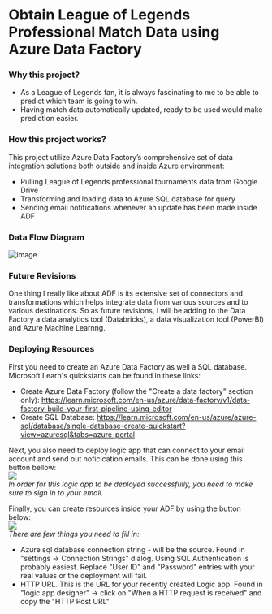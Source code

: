 # Obtain League of Legends Professional Match Data using Azure Data Factory
### Why this project?
* As a League of Legends fan, it is always fascinating to me to be able to predict which team is going to win.
* Having match data automatically updated, ready to be used would make prediction easier.

### How this project works?
This project utilize Azure Data Factory’s comprehensive set of data integration solutions both outside and inside Azure environment:
* Pulling League of Legends professional tournaments data from Google Drive
* Transforming and loading data to Azure SQL database for query
* Sending email notifications whenever an update has been made inside ADF

### Data Flow Diagram
![image](https://github.com/kazerurouni/is4900-project/assets/117042809/e3789d45-e511-4bf5-886f-d0b96155c550)

### Future Revisions
One thing I really like about ADF is its extensive set of connectors and transformations which helps integrate data from various sources and to various destinations. So as future revisions, I will be adding to the Data Factory a data analytics tool (Databricks), a data visualization tool (PowerBI) and Azure Machine Learnng.

### Deploying Resources
First you need to create an Azure Data Factory as well a SQL database. Microsoft Learn's quickstarts can be found in these links: 
* Create Azure Data Factory (follow the "Create a data factory" section only): https://learn.microsoft.com/en-us/azure/data-factory/v1/data-factory-build-your-first-pipeline-using-editor 
* Create SQL Database: https://learn.microsoft.com/en-us/azure/azure-sql/database/single-database-create-quickstart?view=azuresql&tabs=azure-portal

Next, you also need to deploy logic app that can connect to your email account and send out noficication emails. This can be done using this button bellow: <br>
<a href="https://portal.azure.com/#create/Microsoft.Template/uri/https%3A%2F%2Fraw.githubusercontent.com%2FrealAngryAnalytics%2Fadf%2Fmaster%2Fazuredeploy.json" target="_blank">
    <img src="http://azuredeploy.net/deploybutton.png"/>
</a> <br>
*In order for this logic app to be deployed successfully, you need to make sure to sign in to your email.*

Finally, you can create resources inside your ADF by using the button below: <br>
<a href="https://portal.azure.com/#create/Microsoft.Template/uri/https%3A%2F%2Fraw.githubusercontent.com%2Fkazerurouni%2Fis4900-project%2Fmain%2FTemplateForFactory.json" target="_blank">
    <img src="http://azuredeploy.net/deploybutton.png"/>
</a><br>
*There are few things you need to fill in:*
  * Azure sql database connection string - will be the source. Found in "settings -> Connection Strings" dialog. Using SQL Authentication is probably easiest. Replace "User ID" and "Password" entries with your real values or the deployment will fail.
  * HTTP URL. This is the URL for your recently created Logic app. Found in "logic app designer" -> click on "When a HTTP request is received" and copy the "HTTP Post URL"
